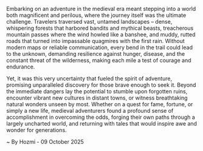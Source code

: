 
Embarking on an adventure in the medieval era meant stepping into a world both magnificent and perilous, where the journey itself was the ultimate challenge. Travelers traversed vast, untamed landscapes – dense, whispering forests that harbored bandits and mythical beasts, treacherous mountain passes where the wind howled like a banshee, and muddy, rutted roads that turned into impassable quagmires with the first rain. Without modern maps or reliable communication, every bend in the trail could lead to the unknown, demanding resilience against hunger, disease, and the constant threat of the wilderness, making each mile a test of courage and endurance.

Yet, it was this very uncertainty that fueled the spirit of adventure, promising unparalleled discovery for those brave enough to seek it. Beyond the immediate dangers lay the potential to stumble upon forgotten ruins, encounter vibrant new cultures in distant towns, or witness breathtaking natural wonders unseen by most. Whether on a quest for fame, fortune, or simply a new life, medieval adventurers found a profound sense of accomplishment in overcoming the odds, forging their own paths through a largely uncharted world, and returning with tales that would inspire awe and wonder for generations.

~ By Hozmi - 09 October 2025
